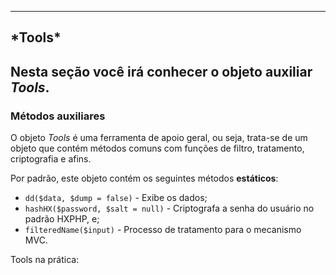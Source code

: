 ----
<h2 id="tools">*Tools*</h2>

Nesta seção você ir&aacute; conhecer o objeto auxiliar *Tools*.
----
<h3 id="tools">Métodos auxiliares</h3>

O objeto *Tools* é uma ferramenta de apoio geral, ou seja, trata-se de um objeto que contém métodos comuns com funções de filtro, tratamento, criptografia e afins.

Por padrão, este objeto contém os seguintes métodos <strong>estáticos</strong>:

+ `dd($data, $dump = false)` - Exibe os dados;
+ `hashHX($password, $salt = null)` - Criptografa a senha do usuário no padrão HXPHP, e;
+ `filteredName($input)` - Processo de tratamento para o mecanismo MVC.


Tools na prática:
<?=syntaxHighlight('\HXPHP\System\Tools::hashHX($post[\'password\']); ');?>
